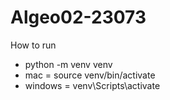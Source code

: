 # Algeo02-23073

How to run

- python -m venv venv
- mac = source venv/bin/activate
- windows = venv\Scripts\activate

